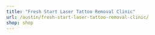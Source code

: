```yaml
---
title: "Fresh Start Laser Tattoo Removal Clinic"
url: /austin/fresh-start-laser-tattoo-removal-clinic/
shop: shop
---
```

